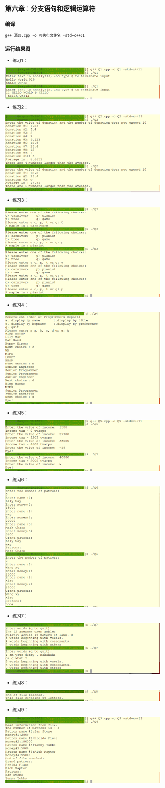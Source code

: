 ## 第六章：分支语句和逻辑运算符
### 编译
```
g++ 源码.cpp -o 可执行文件名 -std=c++11
```

### 运行结果图
- 练习1：

![Q1.png](./image/Q1.png)

- 练习2：

![Q2-1.png](./image/Q2.png)

- 练习3：

![Q3.png](./image/Q3.png)

- 练习4：

![Q4.png](./image/Q4.png)

- 练习5：

![Q5.png](./image/Q5.png)

- 练习6：

![Q6.png](./image/Q6.png)

- 练习7：

![Q7.png](./image/Q7.png)

- 练习8：

![Q8.png](./image/Q8.png)

- 练习9：

![Q9.png](./image/Q9.png)





